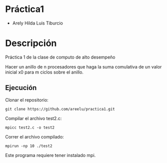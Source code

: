 # Práctica1

- Arely Hilda Luis Tiburcio

# Descripción

Práctica 1 de la clase de computo de alto desempeño

Hacer un anillo de n procesadores que haga la suma comulativa de un valor inicial x0 para m ciclos sobre el anillo.

## Ejecución

Clonar el repositorio:

```text
git clone https://github.com/areelu/practica1.git
```
Compilar el archivo test2.c:

```text
mpicc test2.c -o test2
```
Correr el archivo compilado:

```text
mpirun -np 10 ./test2
```

Este programa requiere tener instalado mpi.
